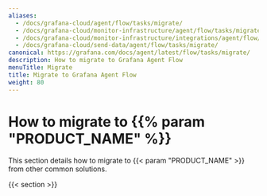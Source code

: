 ```yaml
---
aliases:
  - /docs/grafana-cloud/agent/flow/tasks/migrate/
  - /docs/grafana-cloud/monitor-infrastructure/agent/flow/tasks/migrate/
  - /docs/grafana-cloud/monitor-infrastructure/integrations/agent/flow/tasks/migrate/
  - /docs/grafana-cloud/send-data/agent/flow/tasks/migrate/
canonical: https://grafana.com/docs/agent/latest/flow/tasks/migrate/
description: How to migrate to Grafana Agent Flow
menuTitle: Migrate
title: Migrate to Grafana Agent Flow
weight: 80
---
```


# How to migrate to {{% param "PRODUCT_NAME" %}}

This section details how to migrate to {{< param "PRODUCT_NAME" >}} from other
common solutions.

{{< section >}}

